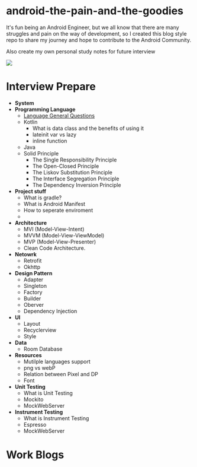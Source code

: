 # android-the-pain-and-the-goodies

It's fun being an Android Engineer, but we all know that there are many struggles and pain on the way of development, so I created this blog style repo to share my journey and hope to contribute to the Android Community.

Also create my own personal study notes for future interview

![](https://source.android.com/static/docs/setup/images/Android_symbol_green_RGB.png)


# **Interview Prepare**
* **System**
* **Programming Language**
	* [Language General Questions](https://github.com/TTXD19/droid-the-pain-and-the-goodies/blob/main/Programming_Language/Language_Quesiton.md)
	* Kotlin
		* What is data class and the benefits of using it
		* lateinit var vs lazy
		* inline function
	* Java
	* Solid Principle
		*  The Single Responsibility Principle
		*  The Open-Closed Principle
		*  The Liskov Substitution Principle
		*  The Interface Segregation Principle
		*  The Dependency Inversion Principle
* **Project stuff**
	* What is gradle?
	* What is Android Manifest
	* How to seperate enviroment
	* 
* **Architecture**
	* MVI (Model-View-Intent)
	* MVVM (Model-View-ViewModel)
	* MVP (Model-View-Presenter)
	* Clean Code Architecture.
* **Netowrk**
	* Retrofit
	* Okhttp
* **Design Pattern**
	* Adapter
	* Singleton
	* Factory
	* Builder
	* Oberver
	* Dependency Injection
* **UI**
	* Layout
	* Recyclerview
	* Style
* **Data**
	* Room Database
* **Resources**
	* Mutilple languages support
	* png vs webP
	* Relation between Pixel and DP
	* Font
* **Unit Testing**
	* What is Unit Testing
	* Mockito
	* MockWebServer
* **Instrument Testing**
	* What is Instrument Testing
	* Espresso
	* MockWebServer

# **Work Blogs**


